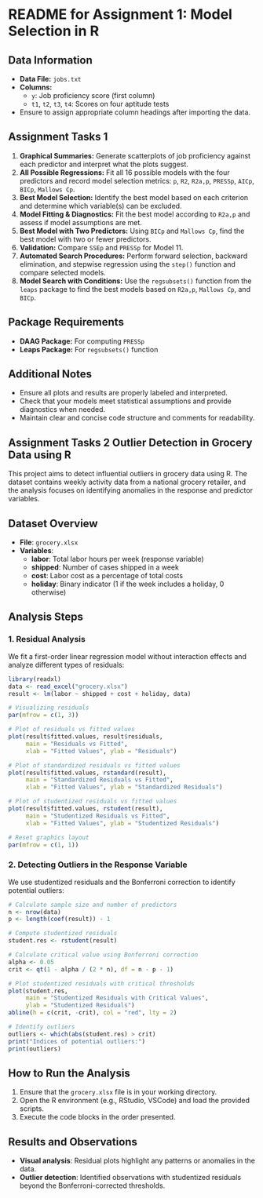 # README for Assignment 1: Model Selection in R

## Data Information
- **Data File:** `jobs.txt`
- **Columns:**
  - `y`: Job proficiency score (first column)
  - `t1`, `t2`, `t3`, `t4`: Scores on four aptitude tests
- Ensure to assign appropriate column headings after importing the data.

## Assignment Tasks 1
1. **Graphical Summaries:** Generate scatterplots of job proficiency against each predictor and interpret what the plots suggest.
2. **All Possible Regressions:** Fit all 16 possible models with the four predictors and record model selection metrics: `p`, `R2`, `R2a,p`, `PRESSp`, `AICp`, `BICp`, `Mallows Cp`.
3. **Best Model Selection:** Identify the best model based on each criterion and determine which variable(s) can be excluded.
4. **Model Fitting & Diagnostics:** Fit the best model according to `R2a,p` and assess if model assumptions are met.
5. **Best Model with Two Predictors:** Using `BICp` and `Mallows Cp`, find the best model with two or fewer predictors.
6. **Validation:** Compare `SSEp` and `PRESSp` for Model 11.
7. **Automated Search Procedures:** Perform forward selection, backward elimination, and stepwise regression using the `step()` function and compare selected models.
8. **Model Search with Conditions:** Use the `regsubsets()` function from the `leaps` package to find the best models based on `R2a,p`, `Mallows Cp`, and `BICp`.

## Package Requirements
- **DAAG Package:** For computing `PRESSp`
- **Leaps Package:** For `regsubsets()` function

## Additional Notes
- Ensure all plots and results are properly labeled and interpreted.
- Check that your models meet statistical assumptions and provide diagnostics when needed.
- Maintain clear and concise code structure and comments for readability.

##  Assignment Tasks 2 Outlier Detection in Grocery Data using R

This project aims to detect influential outliers in grocery data using R. The dataset contains weekly activity data from a national grocery retailer, and the analysis focuses on identifying anomalies in the response and predictor variables.

## Dataset Overview
- **File**: `grocery.xlsx`
- **Variables**:
  - **labor**: Total labor hours per week (response variable)
  - **shipped**: Number of cases shipped in a week
  - **cost**: Labor cost as a percentage of total costs
  - **holiday**: Binary indicator (1 if the week includes a holiday, 0 otherwise)

## Analysis Steps

### 1. Residual Analysis
We fit a first-order linear regression model without interaction effects and analyze different types of residuals:

```r
library(readxl)
data <- read_excel("grocery.xlsx")
result <- lm(labor ~ shipped + cost + holiday, data)

# Visualizing residuals
par(mfrow = c(1, 3))

# Plot of residuals vs fitted values
plot(result$fitted.values, result$residuals,
     main = "Residuals vs Fitted",
     xlab = "Fitted Values", ylab = "Residuals")

# Plot of standardized residuals vs fitted values
plot(result$fitted.values, rstandard(result),
     main = "Standardized Residuals vs Fitted",
     xlab = "Fitted Values", ylab = "Standardized Residuals")

# Plot of studentized residuals vs fitted values
plot(result$fitted.values, rstudent(result),
     main = "Studentized Residuals vs Fitted",
     xlab = "Fitted Values", ylab = "Studentized Residuals")

# Reset graphics layout
par(mfrow = c(1, 1))
```

### 2. Detecting Outliers in the Response Variable
We use studentized residuals and the Bonferroni correction to identify potential outliers:

```r
# Calculate sample size and number of predictors
n <- nrow(data)
p <- length(coef(result)) - 1

# Compute studentized residuals
student.res <- rstudent(result)

# Calculate critical value using Bonferroni correction
alpha <- 0.05
crit <- qt(1 - alpha / (2 * n), df = n - p - 1)

# Plot studentized residuals with critical thresholds
plot(student.res,
     main = "Studentized Residuals with Critical Values",
     ylab = "Studentized Residuals")
abline(h = c(crit, -crit), col = "red", lty = 2)

# Identify outliers
outliers <- which(abs(student.res) > crit)
print("Indices of potential outliers:")
print(outliers)
```

## How to Run the Analysis
1. Ensure that the `grocery.xlsx` file is in your working directory.
2. Open the R environment (e.g., RStudio, VSCode) and load the provided scripts.
3. Execute the code blocks in the order presented.

## Results and Observations
- **Visual analysis**: Residual plots highlight any patterns or anomalies in the data.
- **Outlier detection**: Identified observations with studentized residuals beyond the Bonferroni-corrected thresholds.
